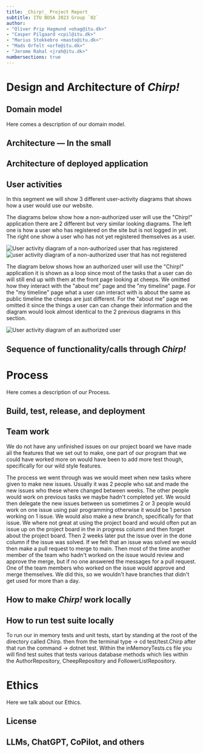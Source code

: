 ```yaml
---
title: _Chirp!_ Project Report
subtitle: ITU BDSA 2023 Group `02`
author:
- "Oliver Prip Hagmund <ohag@itu.dk>"
- "Casper Pilgaard <cpil@itu.dk>"
- "Marius Stokkebro <masto@itu.dk>"'
- "Mads Orfelt <orfe@itu.dk>"
- "Jerome Rahal <jrah@itu.dk>"
numbersections: true
---
```


# Design and Architecture of _Chirp!_

## Domain model

Here comes a description of our domain model.

## Architecture — In the small

## Architecture of deployed application

## User activities

In this segment we will show 3 different user-activity diagrams that shows how a user would use our website.

The diagrams below show how a non-authorized user will use the "Chirp!" application there are 2 different but very similar looking diagrams. The left one is how a user who has registered on the site but is not logged in yet. The right one show a user who has not yet registered themselves as a user.

![User activity diagram of a non-authorized user that has registered](https://www.plantuml.com/plantuml/svg/JOx13i8m28RlVGgUOxlCnADNunaxmiYwqhHKeqylEcCyaO-V3vYQORM-9SYQiTkYLPuqdnlLYzXoKfPyY2OtiSTHa2jkuQE48QckW0Pn8Ifj34DC4bT8RyM95KntWe9COsWbYNjxwov-gnkmrtxzXe2Calz7VZdb6VO5pRI4oTc_3Yy0) ![user activity diagram of a non-authorized user that has not registered](https://www.plantuml.com/plantuml/svg/NOx13SCm24NlJC4SoIMhK1SH5DTO1glh5xML3pa1ZmVwXmUDcAyAtmQsQdOX1PQJkViEMwbQBXmiwi4ZWHY6BO2TX7VmNZMl5trhd3O39Ujy_FT8GjfkrbAuFV7tniCw73bdhWy0)

The diagram below shows how an authorized user will use the "Chirp!" application it is shown as a loop since most of the tasks that a user can do will still end up with them at the front page looking at cheeps. We omitted how they interact with the "about me" page and the "my timeline" page. For the "my timeline" page what a user can interact with is about the same as public timeline the cheeps are just different. For the "about me" page we omitted it since the things a user can can change their information and the diagram would look almost identical to the 2 previous diagrams in this section.

![User activity diagram of an authorized user](https://www.plantuml.com/plantuml/svg/VP11ReGm34NtFeMNp1MOpLp51JDO63jA78suVO6ehQOgtKL-J_z9UPIW77LLE1-GEJ45zEg-80KECtCgToX99K2cZchCdb4AJgxgBnvl63CRTXkN6_I3oh1WjKRH3QcDt86rS6V-BVsbs2XJYo4zIUn8dWn9CzEueShorNnBZb8ET1KxsV-f_fKb-CTuOst53TSDGrPMCRvIwCDhuFgRgp_t-tuCJ_3O-yUtVm80)

## Sequence of functionality/calls through _Chirp!_

# Process

Here comes a description of our Process.

## Build, test, release, and deployment

## Team work

We do not have any unfinished issues on our project board we have made all the features that we set out to make, one part of our program that we could have worked more on would have been to add more test though, specifically for our wild style features.

The process we went through was we would meet when new tasks where given to make new issues. Usually it was 2 people who sat and made the new issues who these where changed between weeks. The other people would work on previous tasks we maybe hadn't completed yet. We would then delegate the new issues between us sometimes 2 or 3 people would work on one issue using pair programming otherwise it would be 1 person working on 1 issue. We would also make a new branch, specifically for that issue. We where not great at using the project board and would often put an issue up on the project board in the in progress column and then forget about the project board. Then 2 weeks later put the issue over in the done column if the issue was solved. If we felt that an issue was solved we would then make a pull request to merge to main. Then most of the time another member of the team who hadn't worked on the issue would review and approve the merge, but if no one answered the messages for a pull request. One of the team members who worked on the issue would approve and merge themselves. We did this, so we wouldn't have branches that didn't get used for more than a day.

## How to make _Chirp!_ work locally

## How to run test suite locally
To run our in memory tests and unit tests, start by standing at the root of the directory called Chirp. then from the terminal type ->
cd test/test.Chirp after that run the command -> dotnet test. Within the inMemoryTests.cs file you will find test suites that tests various database methods which lies within the AuthorRepository, CheepRepository and FollowerListRepository. 

# Ethics

Here we talk about our Ethics.

## License

## LLMs, ChatGPT, CoPilot, and others

```

```
